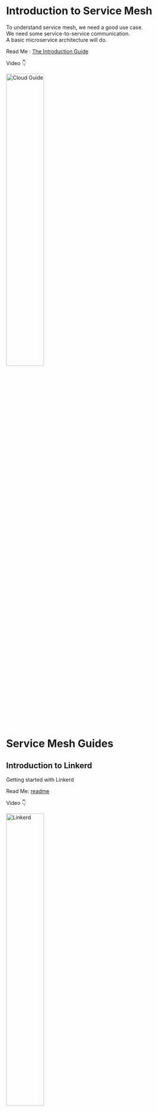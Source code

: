 # Introduction to Service Mesh

To understand service mesh, we need a good use case. <br/>
We need some service-to-service communication. <br/>
A basic microservice architecture will do. <br/>

Read Me : [The Introduction Guide](./introduction.md)

Video :point_down: <br/>

<a href="https://www.youtube.com/playlist?list=PLHq1uqvAteVsmxHpGsMjTOROn3i99lzTA" title="Service Mesh Intro"><img src="https://i.ytimg.com/vi/rVNPnHeGYBE/hqdefault.jpg" width="45%" height="45%" alt="Cloud Guide" /></a>


# Service Mesh Guides

## Introduction to Linkerd

Getting started with Linkerd

Read Me:  [readme](./linkerd/README.md)

Video :point_down: <br/>

<a href="https://youtu.be/Hc-XFPHDDk4" title="Cloud K8s"><img src="https://i.ytimg.com/vi/Hc-XFPHDDk4/hqdefault.jpg" width="45%" height="45%" alt="Linkerd" /></a>

### Additional Service Mesh Videos

<div>
  <a href="https://youtu.be/Hc-XFPHDDk4">
    <img src="https://img.youtube.com/vi/Hc-XFPHDDk4/maxresdefault.jpg" width="45%" height="45%"  alt="Cloud K8s">
  </a>
  <p><a href="https://youtu.be/Hc-XFPHDDk4">Cloud K8s</a></p>
</div>

<div>
  <a href="https://www.youtube.com/watch?v=up3fKwXdEgc">
    <img src="https://img.youtube.com/vi/up3fKwXdEgc/maxresdefault.jpg" width="45%" height="45%"  alt="What is the Linkerd service mesh?">
  </a>
  <p><a href="https://www.youtube.com/watch?v=up3fKwXdEgc">What is the Linkerd service mesh?</a></p>
</div>

<div>
  <a href="https://www.youtube.com/watch?v=xo9Tq2UNKfM">
    <img src="https://img.youtube.com/vi/xo9Tq2UNKfM/maxresdefault.jpg" width="45%" height="45%" alt="Service Mesh 101: an introduction with Linkerd">
  </a>
  <p><a href="https://www.youtube.com/watch?v=xo9Tq2UNKfM">Service Mesh 101: an introduction with Linkerd</a></p>
</div>
<br/>


## Introduction to Istio

Getting started with Istio

Read Me:  [readme](./istio/README.md)

Video :point_down: <br/>

### Istio Service Mesh Videos

### Istio Service Mesh Videos

<div>
  <a href="https://www.youtube.com/watch?v=6zDrLvpfCK4">
    <img src="https://img.youtube.com/vi/6zDrLvpfCK4/maxresdefault.jpg" width="45%" height="45%" alt="Istio Service Mesh Explained">
  </a>
  <p><a href="https://www.youtube.com/watch?v=6zDrLvpfCK4">Istio Service Mesh Explained</a></p>
</div>

<div>
  <a href="https://www.youtube.com/watch?v=16fgzklcF7Y">
    <img src="https://img.youtube.com/vi/16fgzklcF7Y/maxresdefault.jpg" width="45%" height="45%" alt="Istio & Service Mesh - simply explained in 15 mins">
  </a>
  <p><a href="https://www.youtube.com/watch?v=16fgzklcF7Y">Istio & Service Mesh - simply explained in 15 mins</a></p>
</div>

<div>
  <a href="https://www.youtube.com/watch?v=voAyroDb6xk">
    <img src="https://img.youtube.com/vi/voAyroDb6xk/maxresdefault.jpg" width="45%" height="45%" alt="Istio Setup in Kubernetes | Step by Step Guide to install Istio Service Mesh">
  </a>
  <p><a href="https://www.youtube.com/watch?v=voAyroDb6xk">Istio Setup in Kubernetes | Step by Step Guide to install Istio Service Mesh</a></p>
</div>

<div>
  <a href="https://www.youtube.com/watch?v=1iyFq2VaL5Y">
    <img src="https://img.youtube.com/vi/1iyFq2VaL5Y/maxresdefault.jpg" width="45%" height="45%" alt="What is Istio?">
  </a>
  <p><a href="https://www.youtube.com/watch?v=1iyFq2VaL5Y">What is Istio?</a></p>
</div>

Feel free to check out these videos to learn more about Istio and Service Mesh.
